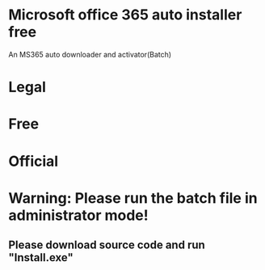 # Microsoft office 365 auto installer free
An MS365 auto downloader and activator(Batch)
# Legal
# Free
# Official
# Warning: Please run the batch file in administrator mode!
<h2>Please download source code and run "Install.exe"</h2>
